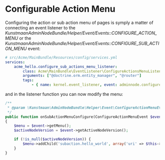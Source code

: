 Configurable Action Menu
========================
Configuring the action or sub action menu of pages is symply a matter of connecting an event listener
to the *KunstmaanAdminNodeBundle/Helper/Event/Events::CONFIGURE_ACTION_MENU* or the
*KunstmaanAdminNodeBundle/Helper/Event/Events::CONFIGURE_SUB_ACTION_MENU* event:

```yaml
# src/Acme/MainBundle/Resources/config/services.yml
services:
    acme_hello.configure_sub_actions_menu_listener:
        class: Acme\MainBundle\EventListener\ConfigureActionsMenuListener
        arguments: ["@doctrine.orm.entity_manager", "@router"]
        tags:
            - { name: kernel.event_listener, event: adminnode.configureSubActionMenu, method: onSubActionMenuConfigure }
```

and in the listener function you can now modify the menu:

```php
/**
 * @param \Kunstmaan\AdminNodeBundle\Helper\Event\ConfigureActionMenuEvent $event
 */
public function onSubActionMenuConfigure(ConfigureActionMenuEvent $event)
{
    $menu = $event->getMenu();
    $activeNodeVersion = $event->getActiveNodeVersion();

    if (!is_null($activeNodeVersion)) {
        $menu->addChild('subaction.hello_world', array('uri' => $this->router->generate('AcmeMainBundle_Hello_World')));
    }
}
```